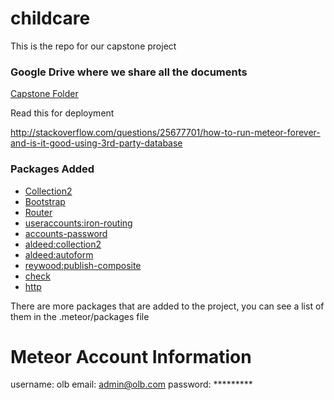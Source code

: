 # childcare
This is the repo for our capstone project

<h3>Google Drive where we share all the documents</h3>
<a href="https://drive.google.com/folderview?id=0B_wlnD2xTjjNfkdpX0pFRDNVdE5Ca3J5WUc3aXN1SWF0cGFiTVA1dFFabGhYejRGdmhxeG8&usp=sharing">Capstone Folder</a>

<p>Read this for deployment</p>
<a href="http://stackoverflow.com/questions/25677701/how-to-run-meteor-forever-and-is-it-good-using-3rd-party-database">http://stackoverflow.com/questions/25677701/how-to-run-meteor-forever-and-is-it-good-using-3rd-party-database</a>

<h3>Packages Added</h3>
<ul>
	<li><a href="https://atmospherejs.com/aldeed/collection2">Collection2</a></li>
	<li><a href="https://atmospherejs.com/twbs/bootstrap">Bootstrap</a></li>
	<li><a href="https://atmospherejs.com/iron/router">Router</a></li>
	<li><a href="https://atmospherejs.com/useraccounts/iron-routing">useraccounts:iron-routing</a></li>
	<li><a href="https://atmospherejs.com/meteor/accounts-password">accounts-password</a></li>
	<li><a href="https://atmospherejs.com/aldeed/collection2">aldeed:collection2</a></li>
	<li><a href="https://atmospherejs.com/aldeed/autoform">aldeed:autoform</a></li>
	<li><a href="https://atmospherejs.com/reywood/publish-composite">reywood:publish-composite</a></li>
	<li><a href="https://atmospherejs.com/meteor/check">check</a></li>
	<li><a href="https://atmospherejs.com/meteor/http">http</a></li>
</ul>
<p>There are more packages that are added to the project, you can see a list of them in the .meteor/packages file</p>

# Meteor Account Information
username: olb
email: admin@olb.com
password: *********
